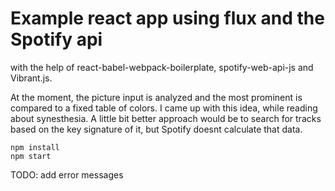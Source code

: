 # Example react app using  flux and the Spotify api
with the help of react-babel-webpack-boilerplate, spotify-web-api-js and Vibrant.js.

At the moment, the picture input is analyzed and the most prominent is compared to a fixed table of colors.
I came up with this idea, while reading about synesthesia.
A little bit better approach would be to search for tracks based on the key signature of it, but Spotify doesnt calculate that data.
```
npm install
npm start
```

TODO: add error messages
